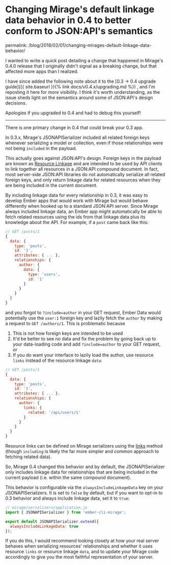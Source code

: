 # Changing Mirage's default linkage data behavior in 0.4 to better conform to JSON:API's semantics

permalink: /blog/2018/02/01/changing-mirages-default-linkage-data-behavior/

I wanted to write a quick post detailing a change that happened in Mirage's 0.4.0 release that I originally didn't signal as a breaking change, but that affected more apps than I realized.

I have since added the following note about it to the [0.3 -> 0.4 upgrade guide]({{ site.baseurl }}{% link docs/v0.4.x/upgrading.md %})
, and I'm reposting it here for more visibility. I think it's worth understanding, as the issue sheds light on the semantics around some of JSON:API's design decisions.

Apologies if you upgraded to 0.4 and had to debug this yourself!

---

There is one primary change in 0.4 that could break your 0.3 app.

In 0.3.x, Mirage's JSONAPISerializer included all related foreign keys whenever serializing a model or collection, even if those relationships were not being `included` in the payload.

This actually goes against JSON:API's design. Foreign keys in the payload are known as [Resource Linkage](http://jsonapi.org/format/#document-resource-object-linkage) and are intended to be used by API clients to link together all resources in a JSON:API compound document. In fact, most server-side JSON:API libraries do not automatically serialize all related foreign keys, and only return linkage data for related resources when they are being included in the current document.

By including linkage data for every relationship in 0.3, it was easy to develop Ember apps that would work with Mirage but would behave differently when hooked up to a standard JSON:API server. Since Mirage always included linkage data, an Ember app might automatically be able to fetch related resources using the ids from that linkage data plus its knowledge about the API. For example, if a `post` came back like this:

```js
// GET /posts/1
{
  data: {
    type: 'posts',
    id: '1',
    attributes: { ... },
    relationships: {
      author: {
        data: {
          type: 'users',
          id: '1'
        }
      }
    }
  }
}
```

and you forgot to `?include=author` in your GET request, Ember Data would potentially use the `user:1` foreign key and lazily fetch the `author` by making a request to `GET /authors/1`. This is problematic because

1. This is not how foreign keys are intended to be used
2. It'd be better to see no data and fix the problem by going back up to your data-loading code and add `?include=author` to your GET request, or
3. If you do want your interface to lazily load the author, use resource `links` instead of the resource linkage `data`:

```js
// GET /posts/1
{
  data: {
    type: 'posts',
    id: '1',
    attributes: { ... },
    relationships: {
      author: {
        links: {
          related: '/api/users/1'
        }
      }
    }
  }
}
```

Resource links can be defined on Mirage serializers using the [links](http://www.ember-cli-mirage.com/docs/v0.3.x/serializers/#linksmodel) method (though `including` is likely the far more simpler and common approach to fetching related data).

So, Mirage 0.4 changed this behavior and by default, the JSONAPISerializer only includes linkage data for relationships that are being included in the current payload (i.e. within the same compound document).

This behavior is configurable via the `alwaysIncludeLinkageData` key on your JSONAPISerializers. It is set to `false` by default, but if you want to opt-in to 0.3 behavior and always include linkage data, set it to `true`:

```js
// mirage/serializers/application.js
import { JSONAPISerializer } from 'ember-cli-mirage';

export default JSONAPISerializer.extend({
  alwaysIncludeLinkageData: true
});
```

If you do this, I would recommend looking closely at how your real server behaves when serializing resources' relationships and whether it uses resource `links` or resource linkage `data`, and to update your Mirage code accordingly to give you the most faithful representation of your server.
